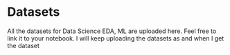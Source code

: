 # Datasets

All the datasets for Data Science EDA, ML are uploaded here. Feel free to link it to your notebook.
I will keep uploading the datasets as and when I get the dataset
